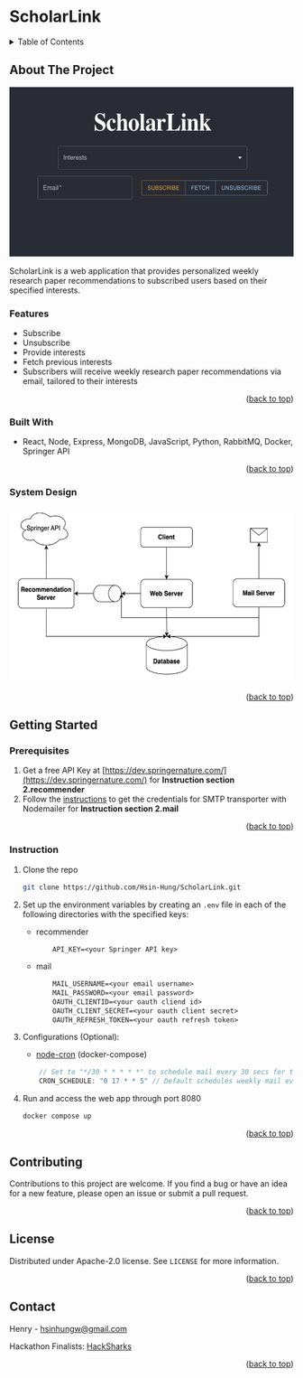 # **ScholarLink**

<details>
  <summary>Table of Contents</summary>
  <ol>
    <li>
      <a href="#about-the-project">About The Project</a>
      <ul>
        <li><a href="#features">Features</a></li>
      </ul>
      <ul>
        <li><a href="#built-with">Built With</a></li>
      </ul>
      <ul>
        <li><a href="#system-design">System Design</a></li>
      </ul>
    </li>
    <li>
      <a href="#getting-started">Getting Started</a>
      <ul>
        <li><a href="#prerequisites">Prerequisites</a></li>
        <li><a href="#instruction">Instruction</a></li>
      </ul>
    </li>
    <li><a href="#contributing">Contributing</a></li>
    <li><a href="#license">License</a></li>
    <li><a href="#contact">Contact</a></li>
  </ol>
</details>

## About The Project  

<p align="center"> 
    <img src="images/web_ui.png"  width="600" height="300">
</p>

ScholarLink is a web application that provides personalized weekly research paper recommendations to subscribed users based on their specified interests.

### Features

* Subscribe 
* Unsubscribe 
* Provide interests
* Fetch previous interests
* Subscribers will receive weekly research paper recommendations via email, tailored to their interests

<p align="right">(<a href="#top">back to top</a>)</p>

### Built With

* React, Node, Express, MongoDB, JavaScript, Python, RabbitMQ, Docker, Springer API

<p align="right">(<a href="#top">back to top</a>)</p>

### System Design

<p align="center"> 
    <img src="images/sys_diagram.png"  width="550" height="310">
</p>

<p align="right">(<a href="#top">back to top</a>)</p>

## Getting Started
### Prerequisites

1. Get a free API Key at [https://dev.springernature.com/](https://dev.springernature.com/) for **Instruction section 2.recommender**
2. Follow the [instructions](https://www.freecodecamp.org/news/use-nodemailer-to-send-emails-from-your-node-js-server/#:~:text=To%20create%20a%20transporter%20object%2C%20we%20do%20the%20following%3A) to get the credentials for SMTP transporter with Nodemailer for **Instruction section 2.mail**

<p align="right">(<a href="#top">back to top</a>)</p>

### Instruction
1. Clone the repo
   ```sh
   git clone https://github.com/Hsin-Hung/ScholarLink.git
   ```
2. Set up the environment variables by creating an `.env` file in each of the following directories with the specified keys:
   * recommender
        ```
            API_KEY=<your Springer API key>
        ```
   * mail
        ```
            MAIL_USERNAME=<your email username>
            MAIL_PASSWORD=<your email password>
            OAUTH_CLIENTID=<your oauth cliend id>
            OAUTH_CLIENT_SECRET=<your oauth client secret>
            OAUTH_REFRESH_TOKEN=<your oauth refresh token>
        ```
3. Configurations (Optional): 
   * [node-cron](https://www.npmjs.com/package/node-cron) (docker-compose)
    ```js
        // Set to "*/30 * * * * *" to schedule mail every 30 secs for testing
        CRON_SCHEDULE: "0 17 * * 5" // Default schedules weekly mail every 17:00 Fri
    ```

4. Run and access the web app through port 8080
   ```sh
   docker compose up
   ```

<p align="right">(<a href="#top">back to top</a>)</p>

## Contributing

Contributions to this project are welcome. If you find a bug or have an idea for a new feature, please open an issue or submit a pull request.

<p align="right">(<a href="#top">back to top</a>)</p>

## License

Distributed under Apache-2.0 license. See `LICENSE` for more information.

<p align="right">(<a href="#top">back to top</a>)</p>

## Contact

Henry - hsinhungw@gmail.com

Hackathon Finalists: [HackSharks](https://hacksharks.devpost.com/updates/27474-winners-announcement-final-round)

<p align="right">(<a href="#top">back to top</a>)</p>
